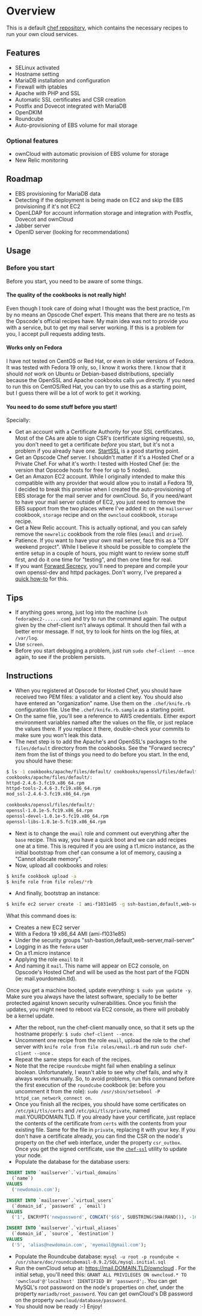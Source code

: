 # Overview

This is a default [chef repository](https://github.com/opscode/chef-repo),
which contains the necessary recipes to run your own cloud services. 

## Features

- SELinux activated
- Hostname setting
- MariaDB installation and configuration
- Firewall with iptables
- Apache with PHP and SSL
- Automatic SSL certificates and CSR creation
- Postfix and Dovecot integrated with MariaDB
- OpenDKIM
- Roundcube
- Auto-provisioning of EBS volume for mail storage

### Optional features

- ownCloud with automatic provision of EBS volume for storage
- New Relic monitoring

## Roadmap

- EBS provisioning for MariaDB data
- Detecting if the deployment is being made on EC2 and skip the EBS provisioning if it's not EC2
- OpenLDAP for account information storage and integration with Postfix, Dovecot and ownCloud
- Jabber server
- OpenID server (looking for recommendations)

## Usage

### Before you start

Before you start, you need to be aware of some things. 

#### The quality of the cookbooks is not really high!

Even though I took care of doing what I thought was the best practice, I'm by no means an Opscode Chef expert. 
This means that there are no tests as the Opscode's official recipes have. My main idea was not to provide you 
with a service, but to get my mail server working. If this is a problem for you, I accept pull requests adding tests.

#### Works only on Fedora

I have not tested on CentOS or Red Hat, or even in older versions of Fedora. It was tested with Fedora 19 only,
so, I know it works there. I know that it should *not* work on Ubuntu or Debian-based distributions, specially
because the OpenSSL and Apache cookbooks calls `yum` directly. If you need to run this on CentOS/Red Hat, you can
try to use this as a starting point, but I guess there will be a lot of work to get it working. 

#### You need to do some stuff before you start!

Specially:

- Get an account with a Certificate Authority for your SSL certificates. Most of the CAs are able to sign CSR's
(certificate signing requests), so, you don't need to get a certificate *before* you start, but it's not a problem
if you already have one. [StartSSL](https://www.startssl.com) is a good starting point. 
- Get an Opscode Chef server. I shouldn't matter if it's a Hosted Chef or a Private Chef. For what it's worth: I
tested with Hosted Chef (ie: the version that Opscode hosts for free for up to 5 nodes).
- Get an Amazon EC2 account. While I originally intended to make this compatible with any provider that would allow
you to install a Fedora 19, I decided to break this promise when I created the auto-provisioning of EBS storage for 
the mail server and for ownCloud. So, if you need/want to have your mail server outside of EC2, you just need to
remove the EBS support from the two places where I've added it: on the `mailserver` cookbook, `storage` recipe and
on the `owncloud` cookbook, `storage` recipe. 
- Get a New Relic account. This is actually optional, and you can safely remove the `newrelic` cookbook from the 
role files (`email` and `drive`). 
- Patience. If you want to have your own mail server, face this as a "DIY weekend project". While I believe it should
be possible to complete the entire setup in a couple of hours, you might want to review some stuff first, and do it
one time for "testing", and then one time for real. 
- If you want [Forward Secrecy](http://en.wikipedia.org/wiki/Perfect_forward_secrecy), you'll need to prepare and
compile your own openssl-dev and httpd packages. Don't worry, I've prepared a 
[quick how-to](https://coderwall.com/p/tmaytq) for this. 

## Tips

- If anything goes wrong, just log into the machine (`ssh fedora@ec2-......com`) and try to run the command again. 
The output given by the chef-client isn't always optimal. It should then fail with a better error message. If not,
try to look for hints on the log files, at `/var/log`. 
- Use `screen`. 
- Before you start debugging a problem, just run `sudo chef-client --once` again, to see if the problem persists. 

## Instructions

- When you registered at Opscode for Hosted Chef, you should have received two PEM files: a validator and
a client key. You should also have entered an "organization" name. Use them on the `.chef/knife.rb` configuration file.
Use the `.chef/knife.rb.sample` as a starting point. 
- On the same file, you'll see a reference to AWS credentials. Either export environment variables named after
the values on the file, or just replace the values there. If you replace it there, double-check your commits to make
sure you won't leak this data. 
- The next step is to add the Apache's and OpenSSL's packages to the `files/default` directory from the cookbooks. 
See the "Forward secrecy" item from the list of things you need to do before you start. In the end, you should have
these: 

```bash
$ ls -1 cookbooks/apache/files/default/ cookbooks/openssl/files/default/
cookbooks/apache/files/default/:
httpd-2.4.6-3.fc19.x86_64.rpm
httpd-tools-2.4.6-3.fc19.x86_64.rpm
mod_ssl-2.4.6-3.fc19.x86_64.rpm

cookbooks/openssl/files/default/:
openssl-1.0.1e-5.fc19.x86_64.rpm
openssl-devel-1.0.1e-5.fc19.x86_64.rpm
openssl-libs-1.0.1e-5.fc19.x86_64.rpm
```
- Next is to change the `email` role and comment out everything after the `base` recipe. This way, you have a quick boot
and we can add recipes one at a time. This is required if you are using a t1.micro instance, as the initial bootstrap
from chef can consume a lot of memory, causing a "Cannot allocate memory". 
- Now, upload all cookbooks and roles: 

```bash
$ knife cookbook upload -a
$ knife role from file roles/*rb
```
- And finally, bootstrap an instance: 

```bash
$ knife ec2 server create -I ami-f1031e85 -g ssh-bastion,default,web-server,mail-server -x fedora -f t1.micro -r "role[email]" -N mail
```

What this command does is:

* Creates a new EC2 server
* With a Fedora 19 x86_64 AMI (ami-f1031e85)
* Under the security groups "ssh-bastion,default,web-server,mail-server"
* Logging in as the `fedora` user
* On a t1.micro instance
* Applying the role `email` to it
* And naming it `mail`. This name will appear on EC2 console, on Opscode's Hosted Chef and will be used as the host 
part of the FQDN (ie: mail.yourdomain.tld). 

Once you get a machine booted, update everything: `$ sudo yum update -y`. Make sure you always have the latest software, specially to 
be better protected against known security vulnerabilities. Once you finish the updates, you might need to reboot via EC2 console,
as there will probably be a kernel update. 

- After the reboot, run the chef-client manually once, so that it sets up the hostname properly: `$ sudo chef-client --once`. 
- Uncomment one recipe from the role `email`, upload the role to the chef server with `knife role from file roles/email.rb` and 
run `sudo chef-client --once` .
- Repeat the same steps for each of the recipes. 
- Note that the recipe `roundcube` might fail when enabling a selinux boolean. Unfortunately, I wasn't able to see why chef fails, 
and why it always works manually. So, to avoid problems, run this command before the first execution of the `roundcube` cookbook
(ie: before you uncomment it from the role): `sudo /usr/sbin/setsebool -P httpd_can_network_connect on`.
- Once you finish all the recipes, you should have some certificates on `/etc/pki/tls/certs` and `/etc/pki/tls/private`, named 
mail.YOURDOMAIN.TLD. If you already have your certificate, just replace the contents of the certificate from `certs` with 
the contents from your existing file. Same for the file in `private`, replacing it with your key. If you don't have a certificate
already, you can find the CSR on the node's property on the chef web interface, under the property `csr_outbox`. Once you get the 
signed certificate, use the [`chef-ssl`](http://community.opscode.com/cookbooks/x509) utility to update your node. 
- Populate the database for the database users:
```sql
INSERT INTO `mailserver`.`virtual_domains`
  (`name`)
VALUES
  ('newdomain.com');

INSERT INTO `mailserver`.`virtual_users`
  (`domain_id`, `password` , `email`)
VALUES
  ('1', ENCRYPT('newpassword', CONCAT('$6$', SUBSTRING(SHA(RAND()), -16))) , 'email3@newdomain.com');

INSERT INTO `mailserver`.`virtual_aliases`
  (`domain_id`, `source`, `destination`)
VALUES
  ('5', 'alias@newdomain.com', 'myemail@gmail.com');
```
- Populate the Roundcube database: `mysql -u root -p roundcube < /usr/share/doc/roundcubemail-0.9.2/SQL/mysql.initial.sql`
- Run the ownCloud setup at: https://mail.DOMAIN.TLD/owncloud . For the initial setup, you'll need this:
`GRANT ALL PRIVILEGES ON owncloud.* TO 'owncloud'@'localhost' IDENTIFIED BY 'password';`. You can get MySQL's root password
on the node's properties on chef, under the property `mariadb/root_password`. You can get ownCloud's DB password on the 
property `owncloud/database/password`. 
- You should now be ready :-) Enjoy! 